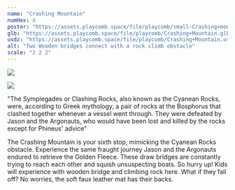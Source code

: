 ```yaml
---
name: "Crashing Mountain"
numHex: 4
poster: "https://assets.playcomb.space/file/playcomb/small-Crashing+mountain-+no+background.png"
glb: "https://assets.playcomb.space/file/playcomb/Crashing+Mountain.glb"
usdz: "https://assets.playcomb.space/file/playcomb/Crashing+Mountain.usdz"
alt: "Two Wooden bridges connect with a rock climb obstacle"
scale: "2 2 2"
---
```


![](https://assets.playcomb.space/file/playcomb/Carshingmountain+materials.png)

![](https://assets.playcomb.space/file/playcomb/Crashing+mountain.png)

"The Symplegades or Clashing Rocks, also known as the Cyanean Rocks, were, according to Greek mythology, a pair of rocks at the Bosphorus that clashed together whenever a vessel went through. They were defeated by Jason and the Argonauts, who would have been lost and killed by the rocks except for Phineus' advice" 

The Crashing Mountain is your sixth stop, mimicking the Cyanean Rocks obstacle. Experience the same fraught journey Jason and the Argonauts endured to retrieve the Golden Fleece. These draw bridges are constantly trying to reach each other and squish unsuspecting boats. So hurry up! Kids will experience with wooden bridge and climbing rock here. What if they fall off? No worries, the soft faux leather mat has their backs.
